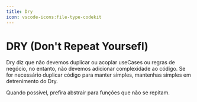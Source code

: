 ```yaml
---
title: Dry
icon: vscode-icons:file-type-codekit
---
```


# DRY (Don't Repeat Yoursefl)

Dry diz que não devemos duplicar ou acoplar useCases ou regras de negócio, no entanto, não devemos adicionar complexidade ao código. Se for necessário duplicar código para manter simples, mantenhas simples em detrenimento do Dry.

Quando possível, prefira abstrair para funções que não se repitam.